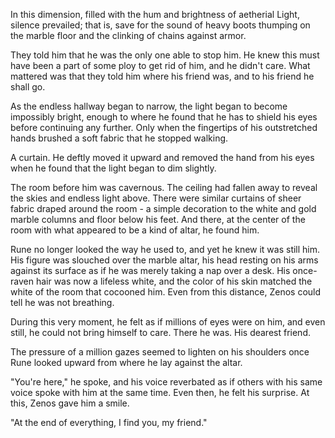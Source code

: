 In this dimension, filled with the hum and brightness of aetherial Light, silence prevailed; that is, save for the sound of heavy boots thumping on the marble floor and the clinking of chains against armor.

They told him that he was the only one able to stop him. He knew this must have been a part of some ploy to get rid of him, and he didn't care. What mattered was that they told him where his friend was, and to his friend he shall go.

As the endless hallway began to narrow, the light began to become impossibly bright, enough to where he found that he has to shield his eyes before continuing any further. Only when the fingertips of his outstretched hands brushed a soft fabric that he stopped walking.

A curtain. He deftly moved it upward and removed the hand from his eyes when he found that the light began to dim slightly.

The room before him was cavernous. The ceiling had fallen away to reveal the skies and endless light above. There were similar curtains of sheer fabric draped around the room - a simple decoration to the white and gold marble columns and floor below his feet. And there, at the center of the room with what appeared to be a kind of altar, he found him.

Rune no longer looked the way he used to, and yet he knew it was still him. His figure was slouched over the marble altar, his head resting on his arms against its surface as if he was merely taking a nap over a desk. His once-raven hair was now a lifeless white, and the color of his skin matched the white of the room that cocooned him. Even from this distance, Zenos could tell he was not breathing.

During this very moment, he felt as if millions of eyes were on him, and even still, he could not bring himself to care. There he was. His dearest friend.

The pressure of a million gazes seemed to lighten on his shoulders once Rune looked upward from where he lay against the altar.

"You're here," he spoke, and his voice reverbated as if others with his same voice spoke with him at the same time. Even then, he felt his surprise. At this, Zenos gave him a smile.

"At the end of everything, I find you, my friend."